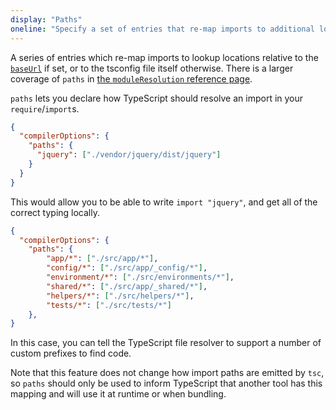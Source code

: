 ```yaml
---
display: "Paths"
oneline: "Specify a set of entries that re-map imports to additional lookup locations."
---
```


A series of entries which re-map imports to lookup locations relative to the [`baseUrl`](#baseUrl) if set, or to the tsconfig file itself otherwise. There is a larger coverage of `paths` in [the `moduleResolution` reference page](/docs/handbook/modules/reference.html#paths).

`paths` lets you declare how TypeScript should resolve an import in your `require`/`import`s.

```json tsconfig
{
  "compilerOptions": {
    "paths": {
      "jquery": ["./vendor/jquery/dist/jquery"]
    }
  }
}
```

This would allow you to be able to write `import "jquery"`, and get all of the correct typing locally.

```json tsconfig
{
  "compilerOptions": {
    "paths": {
        "app/*": ["./src/app/*"],
        "config/*": ["./src/app/_config/*"],
        "environment/*": ["./src/environments/*"],
        "shared/*": ["./src/app/_shared/*"],
        "helpers/*": ["./src/helpers/*"],
        "tests/*": ["./src/tests/*"]
    },
}
```

In this case, you can tell the TypeScript file resolver to support a number of custom prefixes to find code.

Note that this feature does not change how import paths are emitted by `tsc`, so `paths` should only be used to inform TypeScript that another tool has this mapping and will use it at runtime or when bundling.
